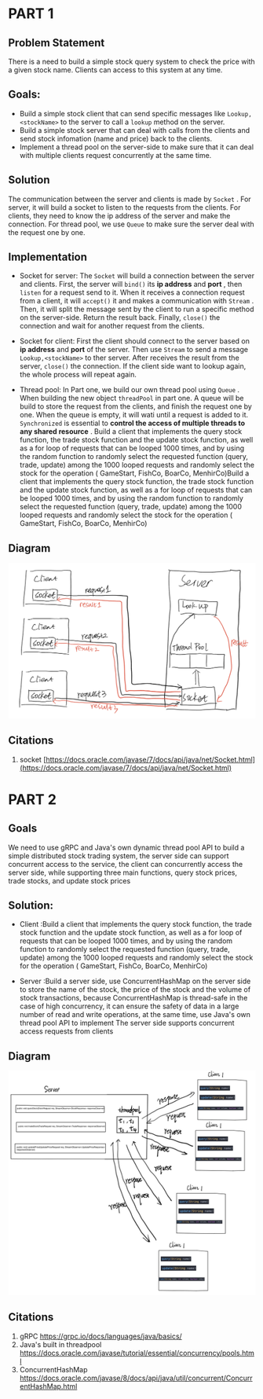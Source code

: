 # PART 1

## Problem Statement

There is a need to build a simple stock query system to check the price with a given stock name. Clients can access to this system at any time.

## Goals:

- Build a simple stock client that can send specific messages like `Lookup,<stockName>` to the server to call a `lookup` method on the server.
- Build a simple stock server that can deal with calls from the clients and send stock infomation (name and price) back to the clients.
- Implement a thread pool on the server-side to make sure that it can deal with multiple clients  request concurrently at the same time.

## Solution

The communication between the server and clients is made by `Socket` . For server, it will build a socket to listen to the requests from the clients. For clients, they need to know the ip address of the server and make the connection. For thread pool, we use `Queue` to make sure the server deal with the request one by one.

## Implementation

- Socket for server: The `Socket` will build a connection between the server and clients. First, the server will `bind()` its **ip address** and **port** , then `listen` for a request send to it. When it receives a connection request from a client, it will `accept()` it and makes a communication with `Stream` . Then, it will split the message sent by the client to run a specific method on the server-side. Return the result back. Finally, `close()` the connection and wait for another request from the clients.

- Socket for client: First the client should connect to the server based on **ip address** and **port** of the server. Then use `Stream` to send a message  `Lookup,<stockName>` to ther server. After receives the result from the server, `close()` the connection. If the client side want to lookup again, the whole process will repeat again.

- Thread pool: In Part one, we build our own thread pool using `Queue` . When building the new object `threadPool` in part one. A queue will be build to store the request from the clients, and finish the request one by one. When the queue is empty, it will wati until a request is added to it. `Synchronized` is essential to **control the access of multiple threads to any shared resource** .
  Build a client that implements the query stock function, the trade stock function and the update stock function, as well as a for loop of requests that can be looped 1000 times, and by using the random function to randomly select the requested function (query, trade, update) among the 1000 looped requests and randomly select the stock for the operation ( GameStart, FishCo, BoarCo, MenhirCo)Build a client that implements the query stock function, the trade stock function and the update stock function, as well as a for loop of requests that can be looped 1000 times, and by using the random function to randomly select the requested function (query, trade, update) among the 1000 looped requests and randomly select the stock for the operation ( GameStart, FishCo, BoarCo, MenhirCo)
## Diagram

![IMG_1162322660FF-1](./img/IMG_1162322660FF-1.jpeg)

## Citations

1. socket [https://docs.oracle.com/javase/7/docs/api/java/net/Socket.html](https://docs.oracle.com/javase/7/docs/api/java/net/Socket.html)

# PART 2

## Goals

We need to use gRPC and Java's own dynamic thread pool API to build a simple distributed stock trading system, the server side can support concurrent access to the service, the client can concurrently access the server side, while supporting three main functions, query stock prices, trade stocks, and update stock prices

## Solution:
- Client :Build a client that implements the query stock function, the trade stock function and the update stock function, as well as a for loop of requests that can be looped 1000 times, and by using the random function to randomly select the requested function (query, trade, update) among the 1000 looped requests and randomly select the stock for the operation ( GameStart, FishCo, BoarCo, MenhirCo)

- Server :Build a server side, use ConcurrentHashMap on the server side to store the name of the stock, the price of the stock and the volume of stock transactions, because ConcurrentHashMap is thread-safe in the case of high concurrency, it can ensure the safety of data in a large number of read and write operations, at the same time, use Java's own thread pool API to implement The server side supports concurrent access requests from clients

## Diagram
![part2-1](./img/part2-1.png)


## Citations
1. gRPC https://grpc.io/docs/languages/java/basics/
2. Java's built in threadpool https://docs.oracle.com/javase/tutorial/essential/concurrency/pools.html
3. ConcurrentHashMap https://docs.oracle.com/javase/8/docs/api/java/util/concurrent/ConcurrentHashMap.html